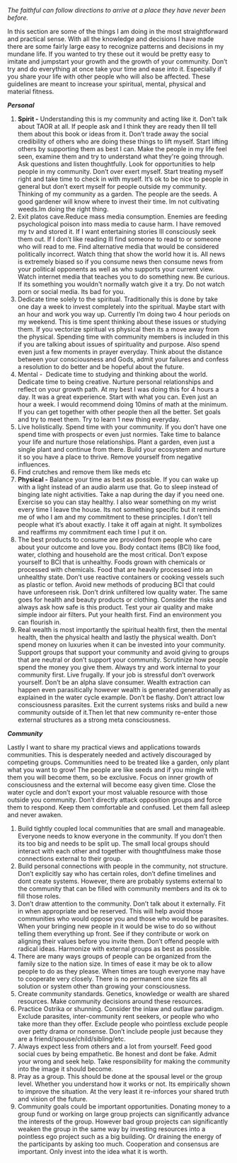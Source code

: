 *The faithful can follow directions to arrive at a place they have never been before.* 

In this section are some of the things I am doing in the most straightforward and practical sense. With all the knowledge and decisions I have made there are some fairly large easy to recognize patterns and decisions in my mundane life. If you wanted to try these out it would be pretty easy to imitate and jumpstart your growth and the growth of your community. Don’t try and do everything at once take your time and ease into it. Especially if you share your life with other people who will also be affected. These guidelines are meant to increase your spiritual, mental, physical and material fitness.

***Personal***

1. **Spirit -** Understanding this is my community and acting like it. Don’t talk about TAOR at all. If people ask and I think they are ready then Ill tell them about this book or ideas from it. Don’t trade away the social credibility of others who are doing these things to lift myself. Start lifting others by supporting them as best I can. Make the people in my life feel seen, examine them and try to understand what they're going through. Ask questions and listen thoughtfully. Look for opportunities to help people in my community. Don’t over exert myself. Start treating myself right and take time to check in with myself. It’s ok to be nice to people in general but don’t exert myself for people outside my community. Thinking of my community as a garden. The people are the seeds. A good gardener will know where to invest their time. Im not cultivating weeds.Im doing the right thing.
2. Exit platos cave.Reduce mass media consumption. Enemies are feeding psychological poison into mass media to cause harm. I have removed my tv and stored it. If I want entertaining stories Ill consciously seek them out. If I don’t like reading Ill find someone to read to or someone who will read to me. Find alternative media that would be considered politically incorrect. Watch thing that show the world how it is. All news is extremely biased so if you consume news then consume news from your political opponents as well as who supports your current view. Watch internet media that teaches you to do something new. Be curious. If its something you wouldn't normally watch give it a try. Do not watch porn or social media. Its bad for you.
3. Dedicate time solely to the spiritual. Traditionally this is done by take one day a week to invest completely into the spiritual. Maybe start with an hour and work you way up. Currently I’m doing two 4 hour periods on my weekend. This is time spent thinking about these issues or studying them. If you vectorize spiritual vs physical then its a move away from the physical. Spending time with community members is included in this if you are talking about issues of spirituality and purpose. Also spend even just a few moments in prayer everyday. Think about the distance between your consciousness and Gods, admit your failures and confess a resolution to do better and be hopeful about the future.
4. Mental -  Dedicate time to studying and thinking about the world. Dedicate time to being creative. Nurture personal relationships and reflect on your growth path. At my best I was doing this for 4 hours a day. It was a great experience. Start with what you can. Even just an hour a week. I would recommend doing 10mins of math at the minimum. If you can get together with other people then all the better. Set goals and try to meet them. Try to learn 1 new thing everyday.
5. Live holistically. Spend time with your community. If you don’t have one spend time with prospects or even just normies. Take time to balance your life and nurture those relationships. Plant a garden, even just a single plant and continue from there. Build your ecosystem and nurture it so you have a place to thrive. Remove yourself from negative influences.
6. Find crutches and remove them like meds etc
7. **Physical -** Balance your time as best as possible. If you can wake up with a light instead of an audio alarm use that. Go to sleep instead of binging late night activities. Take a nap during the day if you need one. Exercise so you can stay healthy. I also wear something on my wrist every time I leave the house. Its not something specific but it reminds me of who I am and my commitment to these principles. I don’t tell people what it’s about exactly. I take it off again at night. It symbolizes and reaffirms my commitment each time I put it on.
8. The best products to consume are provided from people who care about your outcome and love you. Body contact items (BCI) like food, water, clothing and household are the most critical. Don’t expose yourself to BCI that is unhealthy. Foods grown with chemicals or processed with chemicals. Food that are heavily processed into an unhealthy state. Don’t use reactive containers or cooking vessels such as plastic or teflon. Avoid new methods of producing BCI that could have unforeseen risk. Don’t drink unfiltered low quality water. The same goes for health and beauty products or clothing. Consider the risks and always ask how safe is this product. Test your air quality and make simple indoor air filters. Put your health first. Find an environment you can flourish in.
9. Real wealth is most importantly the spiritual health first, then the mental health, then the physical health and lastly the physical wealth. Don’t spend money on luxuries when it can be invested into your community. Support groups that support your community and avoid giving to groups that are neutral or don’t support your community. Scrutinize how people spend the money you give them. Always try and work internal to your community first. Live frugally. If your job is stressful don’t overwork yourself. Don’t be an alpha slave consumer. Wealth extraction can happen even parasitically however wealth is generated generationally as explained in the water cycle example. Don’t be flashy. Don’t attract low consciousness parasites. Exit the current systems risks and build a new community outside of it.Then let that new community re-enter those external structures as a strong meta consciousness.

***Community***

Lastly I want to share my practical views and applications towards communities. This is desperately needed and actively discouraged by competing groups. Communities need to be treated like a garden, only plant what you want to grow! The people are like seeds and if you mingle with them you will become them, so be exclusive. Focus on inner growth of consciousness and the external will become easy given time. Close the water cycle and don’t export your most valuable resource with those outside you community. Don’t directly attack opposition groups and force them to respond. Keep them comfortable and confused. Let them fall asleep and never awaken.

1. Build tightly coupled local communities that are small and manageable. Everyone needs to know everyone in the community. If you don’t then its too big and needs to be split up. The small local groups should interact with each other and together with thoughtfulness make those connections external to their group.
2. Build personal connections with people in the community, not structure. Don’t explicitly say who has certain roles, don’t define timelines and dont create systems. However, there are probably systems external to the community that can be filled with community members and its ok to fill those roles.
3. Don’t draw attention to the community. Don’t talk about it externally. Fit in when appropriate and be reserved. This will help avoid those communities who would oppose you and those who would be parasites. When your bringing new people in it would be wise to do so without telling them everything up front. See if they contribute or work on aligning their values before you invite them. Don’t offend people with radical ideas. Harmonize with external groups as best as possible.
4. There are many ways groups of people can be organized from the family size to the nation size. In times of ease it may be ok to allow people to do as they please. When times are tough everyone may have to cooperate very closely. There is no permanent one size fits all solution or system other than growing your consciousness.
5. Create community standards. Genetics, knowledge or wealth are shared resources. Make community decisions around these resources. 
6. Practice Ostrika or shunning. Consider the inlaw and outlaw paradigm. Exclude parasites, inter-community rent seekers, or people who who take more than they offer. Exclude people who pointless exclude people over petty drama or nonsense. Don’t include people just because they are a friend/spouse/child/sibling/etc.
7. Always expect less from others and a lot from yourself. Feed good social cues by being empathetic. Be honest and dont be fake. Admit your wrong and seek help. Take responsibility for making the community into the image it should become.
8. Pray as a group. This should be done at the spousal level or the group level. Whether you understand how it works or not. Its empirically shown to improve the situation. At the very least it re-inforces your shared truth and vision of the future.
9. Community goals could be important opportunities. Donating money to a group fund or working on large group projects can significantly advance the interests of the group. However bad group projects can significantly weaken the group in the same way by investing resources into a pointless ego project such as a big building. Or draining the energy of the participants by asking too much. Cooperation and consensus are important. Only invest into the idea what it is worth.